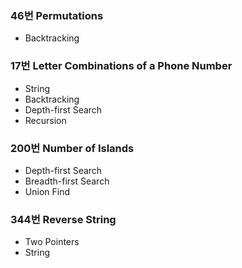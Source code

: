 ### 46번 Permutations

- Backtracking

### 17번 Letter Combinations of a Phone Number

- String
- Backtracking
- Depth-first Search
- Recursion

### 200번 Number of Islands

- Depth-first Search
- Breadth-first Search
- Union Find

### 344번 Reverse String

- Two Pointers
- String